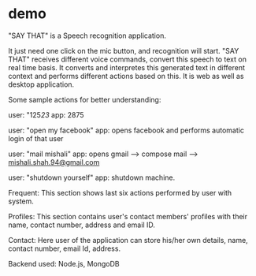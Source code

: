 # demo

"SAY THAT" is a Speech recognition application.

It just need one click on the mic button, and recognition will start.
"SAY THAT" receives different voice commands, convert this speech to text on real time basis.
It converts and interpretes this generated text in different context and performs different actions based on this.
It is web as well as desktop application. 

Some sample actions for better understanding:

user: "125*23*
app: 2875

user: "open my facebook"
app: opens facebook and performs automatic login of that user

user: "mail mishali"
app: opens gmail --> compose mail --> mishali.shah.94@gmail.com

user: "shutdown yourself"
app: shutdown machine.


Frequent: This section shows last six actions performed by user with system.

Profiles: This section contains user's contact members' profiles with their name, contact number, address and email ID.

Contact: Here user of the application can store his/her own details, name, contact number, email Id, address.

Backend used: Node.js, MongoDB
